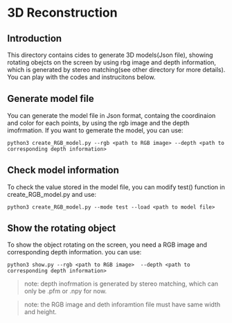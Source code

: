 # 3D Reconstruction

## Introduction
  This directory contains cides to generate 3D models(Json file), showing rotating obejcts on the screen 
  by using rbg image and depth information, which is generated by stereo matching(see other directory 
  for more details). You can play with the codes and instrucitons below.

## Generate model file 
You can generate the model file in Json format, containg the coordinaion and color for each points,
by using the rgb image and the depth imofrmation.
If you want to gemerate the model, you can use:

```
python3 create_RGB_model.py --rgb <path to RGB image> --depth <path to corresponding depth information>
```

## Check model information
To check the value stored in the model file, you can modify test() function in create_RGB_model.py
and use:

```
python3 create_RGB_model.py --mode test --load <path to model file> 
```

## Show the rotating object
To show the object rotating on the screen, you need a RGB image and corresponding depth information.
you can use:

```
python3 show.py --rgb <path to RGB image>  --depth <path to corresponding depth information>
```

> note: depth inofrmation is generated by stereo matching, which can only be .pfm or .npy for now.

> note: the RGB image and deth inforamtion file must have same width and height.
